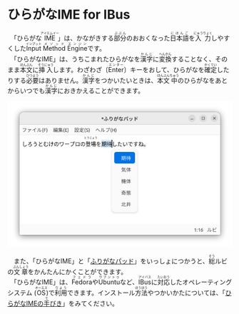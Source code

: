 # ひらがなIME for IBus

　「ひらがな<ruby>IME<rp>(</rp><rt>アイエムイー</rt><rp>)</rp></ruby>」は、かながきする<ruby>部分<rp>(</rp><rt>ぶぶん</rt><rp>)</rp></ruby>のおおくなった<ruby>日本語<rp>(</rp><rt>にほんご</rt><rp>)</rp></ruby>を<ruby>入力<rp>(</rp><rt>にゅうりょく</rt><rp>)</rp></ruby>しやすくした<ruby>Input<rp>(</rp><rt>インプット</rt><rp>)</rp></ruby> <ruby>Method<rp>(</rp><rt>メソッド</rt><rp>)</rp></ruby> <ruby>Engine<rp>(</rp><rt>エンジン</rt><rp>)</rp></ruby>です。
<br>　「ひらがなIME」は、うちこまれたひらがなを<ruby>漢字<rp>(</rp><rt>かんじ</rt><rp>)</rp></ruby>に<ruby>変換<rp>(</rp><rt>へんかん</rt><rp>)</rp></ruby>することなく、そのまま<ruby>本文<rp>(</rp><rt>ほんぶん</rt><rp>)</rp></ruby>に<ruby>挿入<rp>(</rp><rt>そうにゅう</rt><rp>)</rp></ruby>します。わざわざ〔<ruby>Enter<rp>(</rp><rt>エンター</rt><rp>)</rp></ruby>〕キーをおして、ひらがなを<ruby>確定<rp>(</rp><rt>かくてい</rt><rp>)</rp></ruby>したりする<ruby>必要<rp>(</rp><rt>ひつよう</rt><rp>)</rp></ruby>はありません。<ruby>漢字<rp>(</rp><rt>かんじ</rt><rp>)</rp></ruby>をつかいたいときは、<ruby>本文<rp>(</rp><rt>ほんぶん</rt><rp>)</rp></ruby><ruby>中<rp>(</rp><rt>ちゅう</rt><rp>)</rp></ruby>のひらがなをあとからいつでも<ruby>漢字<rp>(</rp><rt>かんじ</rt><rp>)</rp></ruby>におきかえることができます。

![スクリーンショット](docs/screenshot.png)

　また、「ひらがなIME」と「[ふりがなパッド](https://github.com/esrille/furiganapad)」をいっしょにつかうと、<ruby>総<rp>(</rp><rt>そう</rt><rp>)</rp></ruby>ルビの<ruby>文章<rp>(</rp><rt>ぶんしょう</rt><rp>)</rp></ruby>をかんたんにかくことができます。
<br>　「ひらがなIME」は、<ruby>Fedora<rp>(</rp><rt>フェドラ</rt><rp>)</rp></ruby>や<ruby>Ubuntu<rp>(</rp><rt>ウブントゥ</rt><rp>)</rp></ruby>など、<ruby>IBus<rp>(</rp><rt>アイバス</rt><rp>)</rp></ruby>に<ruby>対応<rp>(</rp><rt>たいおう</rt><rp>)</rp></ruby>したオペレーティング システム (<ruby>OS<rp>(</rp><rt>オーエス</rt><rp>)</rp></ruby>)で<ruby>利用<rp>(</rp><rt>りよう</rt><rp>)</rp></ruby>できます。インストール<ruby>方法<rp>(</rp><rt>ほうほう</rt><rp>)</rp></ruby>やつかいかたについては、「[ひらがなIMEの<ruby>手<rp>(</rp><rt>て</rt><rp>)</rp></ruby>びき](https://esrille.github.io/ibus-hiragana/)」をみてください。

